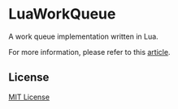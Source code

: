 # LuaWorkQueue
A work queue implementation written in Lua.

For more information, please refer to this [article](http://www.pyericz.com/lua/2017/08/24/lua-work-queue/).
## License
[MIT License](https://github.com/pyericz/LuaWorkQueue/blob/master/LICENSE)

